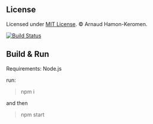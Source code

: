 
## License
Licensed under [MIT License](LICENSE). © Arnaud Hamon-Keromen.

[![Build Status](https://travis-ci.org/PtitNoony/abretonworkshop.svg?branch=master)](https://travis-ci.org/PtitNoony/abretonworkshop)


## Build & Run

Requirements: Node.js

run:

 > npm i
 
and then

 > npm start
